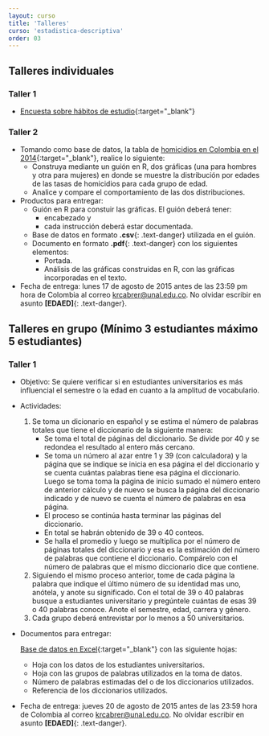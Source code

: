 ```yaml
---
layout: curso
title: 'Talleres'
curso: 'estadistica-descriptiva'
order: 03
---
```


## Talleres individuales

### Taller 1 

* [Encuesta sobre hábitos de estudio](/estadistica-descriptiva/documentos/Encuesta1.pdf){:target="_blank"}

### Taller 2

* Tomando como base de datos, la tabla de [homicidios en Colombia en el 2014](./basesdedatos/HomicidiosColombia2014.xlsx){:target="_blank"},
  realice lo siguiente:
  - Construya mediante un guión en R, dos gráficas 
    (una para hombres y otra para mujeres) en donde
    se muestre la distribución por edades de las tasas de homicidios para
    cada grupo de edad. 
  - Analice y compare el comportamiento de las dos distribuciones.
* Productos para entregar:
  - Guión en R para constuir las gráficas. El guión deberá tener:
    - encabezado y
    - cada instrucción deberá estar documentada.
  - Base de datos en formato **.csv**{: .text-danger} utilizada en el guión.
  - Documento en formato **.pdf**{: .text-danger} con los siguientes elementos:
    - Portada.
    - Análisis de las gráficas construidas en R, con las gráficas incorporadas 
      en el texto.
* Fecha de entrega: lunes 17 de agosto de 2015 antes de las 23:59 pm hora de Colombia
  al correo krcabrer@unal.edu.co. No olvidar escribir en asunto **[EDAED]**{: .text-danger}.
    
## Talleres en grupo (Mínimo 3 estudiantes máximo 5 estudiantes)

### Taller 1

* Objetivo: Se quiere verificar si en estudiantes universitarios es más
  influencial el semestre o la edad en cuanto a la amplitud de vocabulario.

* Actividades:
  1. Se toma un dicionario en español y se estima el número de palabras
     totales que tiene el diccionario de la siguiente manera:
     - Se toma el total de páginas del diccionario. Se divide por 40 y
       se redondea el resultado al entero más cercano.
     - Se toma un número al azar entre 1 y 39 (con calculadora) y
       la página que se indique se inicia en esa página el del diccionario y
       se cuenta cuántas palabras tiene esa página el diccionario.
       Luego se toma toma la página de inicio sumado el número entero de
       anterior cálculo y de nuevo se busca la página del diccionario indicado
       y de nuevo se cuenta el número de palabras en esa página.
     - El proceso  se continúa hasta terminar las páginas del diccionario.   
     - En total se habrán obtenido de 39 o 40 conteos.
     - Se halla el promedio y luego se multiplica por el número de páginas
       totales del diccionario y esa es la estimación del número de palabras
       que contiene el diccionario. Compárelo con el número de palabras que
       el mismo diccionario dice que contiene.
  2. Siguiendo el mismo proceso anterior, tome de cada página la palabra
     que indique el último número de su identidad mas uno, anótela,
     y anote su significado. Con el total de 39 o 40 palabras
     busque a estudiantes universitario y pregúntele cuántas de esas 
     39 o 40 palabras conoce. Anote el semestre, edad, carrera y género.
  3. Cada grupo deberá entrevistar por lo menos a 50 universitarios.
  
* Documentos para entregar:

  [Base de datos en Excel](./basesdedatos/vocabulario.xlsx){:target="_blank"} con las siguiente hojas:
  
    - Hoja con los datos de los estudiantes universitarios.
    - Hoja con las grupos de palabras utilizados en la toma de datos. 
    - Número de palabras estimadas del o de los diccionarios utilizados.
    - Referencia de los diccionarios utilizados.

* Fecha de entrega: jueves 20 de agosto de 2015 antes de las 23:59 hora 
  de Colombia al correo krcabrer@unal.edu.co. 
  No olvidar escribir en asunto **[EDAED]**{: .text-danger}.    
  
     
  
   

